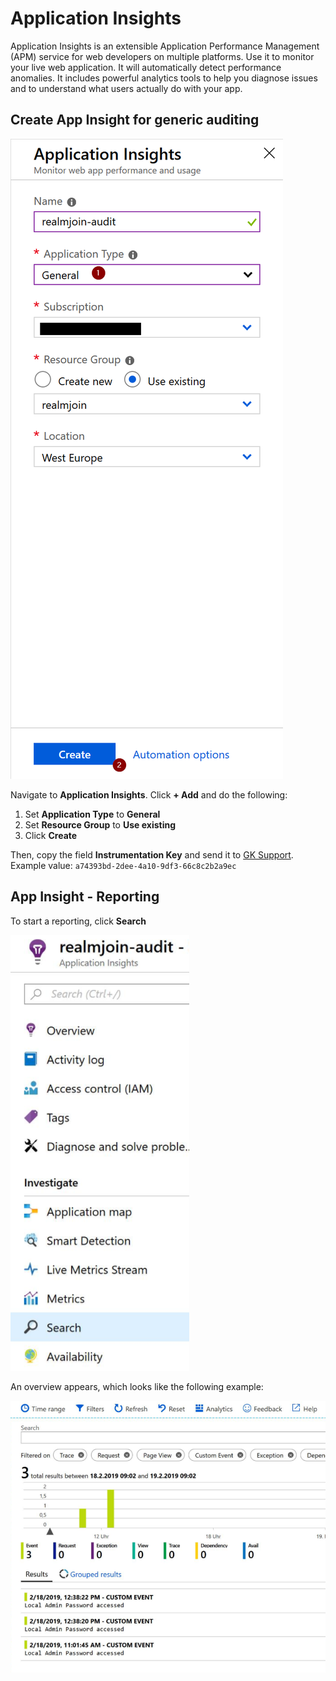 # Application Insights

Application Insights is an extensible Application Performance Management \(APM\) service for web developers on multiple platforms. Use it to monitor your live web application. It will automatically detect performance anomalies. It includes powerful analytics tools to help you diagnose issues and to understand what users actually do with your app.

## Create App Insight for generic auditing

[![CreateAppInsight](.gitbook/assets/appinsights1.png)](https://github.com/realmjoin/realmjoin-gitbooks/tree/3c2250fcc0d712e1b40ac535a1766b57ce01910c/docs/media/appinsights1.png)

Navigate to **Application Insights**. Click **+ Add** and do the following:

1. Set **Application Type** to **General**  
2. Set **Resource Group** to **Use existing**
3. Click **Create**

Then, copy the field **Instrumentation Key** and send it to [GK Support](https://github.com/realmjoin/realmjoin-gitbooks/tree/3c2250fcc0d712e1b40ac535a1766b57ce01910c/docs/product.support@glueckkanja.com).  
Example value: `a74393bd-2dee-4a10-9df3-66c8c2b2a9ec`

## App Insight - Reporting

To start a reporting, click **Search**

[![AppInsightReporting](.gitbook/assets/appinsights2.png)](https://github.com/realmjoin/realmjoin-gitbooks/tree/3c2250fcc0d712e1b40ac535a1766b57ce01910c/docs/media/appinsights2.png)

An overview appears, which looks like the following example:

[![AppInsightReporting2](.gitbook/assets/appinsights3.png)](https://github.com/realmjoin/realmjoin-gitbooks/tree/3c2250fcc0d712e1b40ac535a1766b57ce01910c/docs/media/appinsights3.png)

